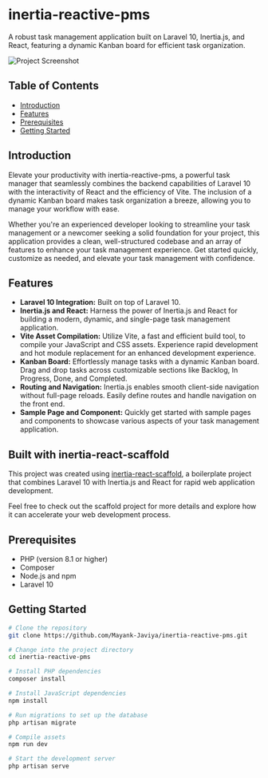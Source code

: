 # inertia-reactive-pms

A robust task management application built on Laravel 10, Inertia.js, and React, featuring a dynamic Kanban board for efficient task organization.

![Project Screenshot](https://raw.githubusercontent.com/Mayank-Javiya/inertia-reactive-pms/main/public/images/Screenshot.png)

## Table of Contents

- [Introduction](#introduction)
- [Features](#features)
- [Prerequisites](#prerequisites)
- [Getting Started](#getting-started)

## Introduction

Elevate your productivity with inertia-reactive-pms, a powerful task manager that seamlessly combines the backend capabilities of Laravel 10 with the interactivity of React and the efficiency of Vite. The inclusion of a dynamic Kanban board makes task organization a breeze, allowing you to manage your workflow with ease.

Whether you're an experienced developer looking to streamline your task management or a newcomer seeking a solid foundation for your project, this application provides a clean, well-structured codebase and an array of features to enhance your task management experience. Get started quickly, customize as needed, and elevate your task management with confidence.

## Features

- **Laravel 10 Integration:** Built on top of Laravel 10.
- **Inertia.js and React:** Harness the power of Inertia.js and React for building a modern, dynamic, and single-page task management application.
- **Vite Asset Compilation:** Utilize Vite, a fast and efficient build tool, to compile your JavaScript and CSS assets. Experience rapid development and hot module replacement for an enhanced development experience.
- **Kanban Board:** Effortlessly manage tasks with a dynamic Kanban board. Drag and drop tasks across customizable sections like Backlog, In Progress, Done, and Completed.
- **Routing and Navigation:** Inertia.js enables smooth client-side navigation without full-page reloads. Easily define routes and handle navigation on the front end.
- **Sample Page and Component:** Quickly get started with sample pages and components to showcase various aspects of your task management application.



## Built with inertia-react-scaffold

This project was created using [inertia-react-scaffold](https://github.com/Mayank-Javiya/inertia-react-scaffold), a boilerplate project that combines Laravel 10 with Inertia.js and React for rapid web application development.

Feel free to check out the scaffold project for more details and explore how it can accelerate your web development process.

## Prerequisites

- PHP (version 8.1 or higher)
- Composer
- Node.js and npm
- Laravel 10

## Getting Started

```bash
# Clone the repository
git clone https://github.com/Mayank-Javiya/inertia-reactive-pms.git

# Change into the project directory
cd inertia-reactive-pms

# Install PHP dependencies
composer install

# Install JavaScript dependencies
npm install

# Run migrations to set up the database
php artisan migrate

# Compile assets
npm run dev

# Start the development server
php artisan serve
